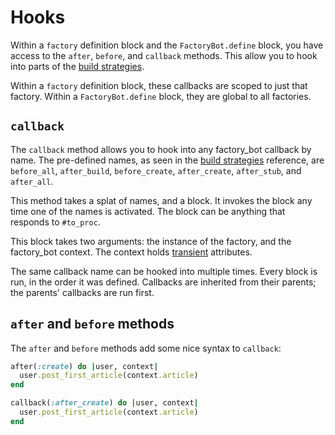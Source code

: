 # Hooks

Within a `factory` definition block and the `FactoryBot.define` block, you have
access to the `after`, `before`, and `callback` methods. This allow you to hook
into parts of the [build strategies].

[build strategies]: build-strategies.html

Within a `factory` definition block, these callbacks are scoped to just that
factory. Within a `FactoryBot.define` block, they are global to all factories.

## `callback`

The `callback` method allows you to hook into any factory\_bot callback by
name. The pre-defined names, as seen in the [build strategies] reference, are
`before_all`, `after_build`, `before_create`, `after_create`, `after_stub`, and `after_all`.

This method takes a splat of names, and a block. It invokes the block any time
one of the names is activated. The block can be anything that responds to
`#to_proc`.

This block takes two arguments: the instance of the factory, and the
factory\_bot context. The context holds [transient](transient.html)
attributes.

The same callback name can be hooked into multiple times. Every block is run,
in the order it was defined. Callbacks are inherited from their parents; the
parents' callbacks are run first.

## `after` and `before` methods

The `after` and `before` methods add some nice syntax to `callback`:

```ruby
after(:create) do |user, context|
  user.post_first_article(context.article)
end

callback(:after_create) do |user, context|
  user.post_first_article(context.article)
end
```
